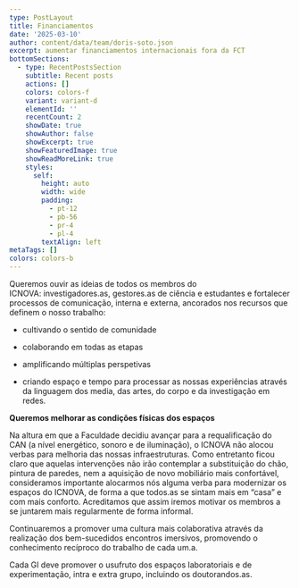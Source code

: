 ```yaml
---
type: PostLayout
title: Financiamentos
date: '2025-03-10'
author: content/data/team/doris-soto.json
excerpt: aumentar financiamentos internacionais fora da FCT
bottomSections:
  - type: RecentPostsSection
    subtitle: Recent posts
    actions: []
    colors: colors-f
    variant: variant-d
    elementId: ''
    recentCount: 2
    showDate: true
    showAuthor: false
    showExcerpt: true
    showFeaturedImage: true
    showReadMoreLink: true
    styles:
      self:
        height: auto
        width: wide
        padding:
          - pt-12
          - pb-56
          - pr-4
          - pl-4
        textAlign: left
metaTags: []
colors: colors-b
---
```

Queremos ouvir as ideias de todos os membros do ICNOVA: investigadores.as, gestores.as de ciência e estudantes e fortalecer processos de comunicação, interna e externa, ancorados nos recursos que definem o nosso trabalho:

*   cultivando o sentido de comunidade

*   colaborando em todas as etapas

*   amplificando múltiplas perspetivas

*   criando espaço e tempo para processar as nossas experiências através da linguagem dos media, das artes, do corpo e da investigação em redes.

**Queremos melhorar as condições físicas dos espaços**

Na altura em que a Faculdade decidiu avançar para a requalificação do CAN (a nível energético, sonoro e de iluminação), o ICNOVA não alocou verbas para melhoria das nossas infraestruturas. Como entretanto ficou claro que aquelas intervenções não irão contemplar a substituição do chão, pintura de paredes, nem a aquisição de novo mobiliário mais confortável, consideramos importante alocarmos nós alguma verba para modernizar os espaços do ICNOVA, de forma a que todos.as se sintam mais em “casa” e com mais conforto. Acreditamos que assim iremos motivar os membros a se juntarem mais regularmente de forma informal.

Continuaremos a promover uma cultura mais colaborativa através da realização dos bem-sucedidos encontros imersivos, promovendo o conhecimento recíproco do trabalho de cada um.a.

Cada GI deve promover o usufruto dos espaços laboratoriais e de experimentação, intra e extra grupo, incluindo os doutorandos.as.

